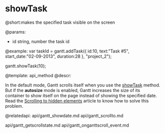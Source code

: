 showTask
=============
@short:makes the specified task visible on the screen
	

@params:
- id	string, number	the task id


@example:
var taskId = gantt.addTask({
    id:10,
    text:"Task #5",
    start_date:"02-09-2013",
    duration:28
}, "project_2");

gantt.showTask(10);

@template:	api_method
@descr:

In the default mode, Gantt scrolls itself when you use the [showTask](api/gantt_showdate.md) method.
But if the **autosize** mode is enabled, Gantt increases the size of its container to show itself on the page instead of showing the specified date. 
Read the [Scrolling to hidden elements](api/gantt_autosize_config.md) article to know how to solve this problem.

@relatedapi:
api/gantt_showdate.md
api/gantt_scrollto.md

api/gantt_getscrollstate.md
api/gantt_onganttscroll_event.md